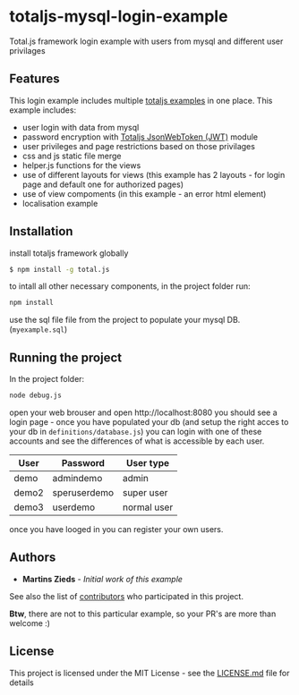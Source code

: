 # totaljs-mysql-login-example
Total.js framework login example with users from mysql and different user privilages

## Features
This login example includes multiple [totaljs examples](https://github.com/totaljs/examples) in one place.
This example includes:
- user login with data from mysql
- password encryption with [Totaljs JsonWebToken (JWT)](https://github.com/totaljs/modules/tree/master/Security/jsonwebtoken) module
- user privileges and page restrictions based on those privilages
- css and js static file merge
- helper.js functions for the views
- use of different layouts for views (this example has 2 layouts - for login page and default one for authorized pages)
- use of view compoments (in this example - an error html element)
- localisation example

## Installation

install totaljs framework globally
```bash
$ npm install -g total.js
```
to intall all other necessary components, in the project folder run:
```bash
npm install
```
use the sql file file from the project to populate your mysql DB. (`myexample.sql`)

## Running the project

In the project folder:

```bash
node debug.js
```
open your web brouser and open http://localhost:8080
you should see a login page - once you have populated your db (and setup the right acces to your db in `definitions/database.js`) you can login with one of these accounts and see the differences of what is accessible by each user.

User | Password | User type
--- | --- | ---
demo | admindemo | admin
demo2 | speruserdemo | super user
demo3 | userdemo | normal user

once you have looged in you can register your own users.

## Authors

* **Martins Zieds** - *Initial work of this example*

See also the list of [contributors](https://github.com/your/project/contributors) who participated in this project.

__Btw__, there are not to this particular example, so your PR's are more than welcome :)

## License

This project is licensed under the MIT License - see the [LICENSE.md](LICENSE.md) file for details
